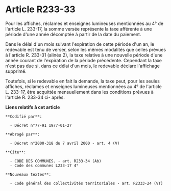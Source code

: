 # Article R233-33

Pour les affiches, réclames et enseignes lumineuses mentionnées au 4° de l'article L. 233-17, la somme versée représente la
taxe afférente à une période d'une année décomptée à partir de la date du paiement.

Dans le délai d'un mois suivant l'expiration de cette période d'un an, le redevable est tenu de verser, selon les mêmes
modalités que celles prévues à l'article R. 233-31 (alinéa 2), la taxe relative à une nouvelle période d'une année courant de
l'expiration de la période précédente. Cependant la taxe n'est pas due si, dans ce délai d'un mois, le redevable déclare
l'affichage supprimé.

Toutefois, si le redevable en fait la demande, la taxe peut, pour les seules affiches, réclames et enseignes lumineuses
mentionnées au 4° de l'article L. 233-17, être acquittée mensuellement dans les conditions prévues à l'article R. 233-34 ci-
après.

**Liens relatifs à cet article**

	**Codifié par**:

	  - Décret n°77-91 1977-01-27

	**Abrogé par**:

	  - Décret n°2000-318 du 7 avril 2000 - art. 4 (V)

	**Cite**:

	  - CODE DES COMMUNES. - art. R233-34 (Ab)
	  - Code des communes L233-17 4°

	**Nouveaux textes**:

	  - Code général des collectivités territoriales - art. R2333-24 (VT)
